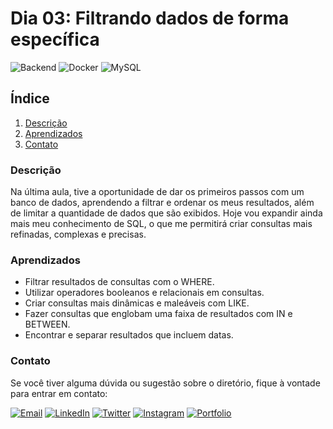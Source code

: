 # Dia 03: Filtrando dados de forma específica
![Backend](https://img.shields.io/badge/Backend-333333?style=for-the-badge)
![Docker](https://img.shields.io/badge/Docker-2496ED?style=for-the-badge&logo=docker&logoColor=white)
![MySQL](https://img.shields.io/badge/MySQL-4479A1?style=for-the-badge&logo=mysql&logoColor=white)

## Índice

1. [Descrição](#descrição)
2. [Aprendizados](#aprendizados)
3. [Contato](#contato)

### Descrição

Na última aula, tive a oportunidade de dar os primeiros passos com um banco de dados, aprendendo a filtrar e ordenar os meus resultados, além de limitar a quantidade de dados que são exibidos. Hoje vou expandir ainda mais meu conhecimento de SQL, o que me permitirá criar consultas mais refinadas, complexas e precisas.

### Aprendizados

- Filtrar resultados de consultas com o WHERE.
- Utilizar operadores booleanos e relacionais em consultas.
- Criar consultas mais dinâmicas e maleáveis com LIKE.
- Fazer consultas que englobam uma faixa de resultados com IN e BETWEEN.
- Encontrar e separar resultados que incluem datas.

### Contato

Se você tiver alguma dúvida ou sugestão sobre o diretório, fique à vontade para entrar em contato:

[![Email](https://img.shields.io/badge/Email-D14836?style=for-the-badge&logo=gmail&logoColor=white)](mailto:righigordev@gmail.com)
[![LinkedIn](https://img.shields.io/badge/LinkedIn-0077B5?style=for-the-badge&logo=linkedin&logoColor=white)](https://www.linkedin.com/in/igor-righi/) [![Twitter](https://img.shields.io/badge/Twitter-1DA1F2?style=for-the-badge&logo=twitter&logoColor=white)](https://twitter.com/righigor) [![Instagram](https://img.shields.io/badge/Instagram-E4405F?style=for-the-badge&logo=instagram&logoColor=white)](https://www.instagram.com/righigor/) [![Portfolio](https://img.shields.io/badge/Portfolio-9cf?style=for-the-badge&logo=appveyor&logoColor=white)](https://righigordev.netlify.app/)